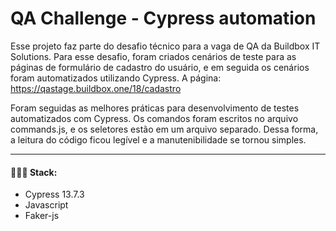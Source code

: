 # QA Challenge - Cypress automation

Esse projeto faz parte do desafio técnico para a vaga de QA da Buildbox IT Solutions.
Para esse desafio, foram criados cenários de teste para as páginas de formulário de cadastro do usuário, e em seguida os cenários foram automatizados utilizando Cypress.
A página: https://qastage.buildbox.one/18/cadastro

Foram seguidas as melhores práticas para desenvolvimento de testes automatizados com Cypress. Os comandos foram escritos no arquivo commands.js, e os seletores estão em um arquivo separado. 
Dessa forma, a leitura do código ficou legível e a manutenibilidade se tornou simples.

***
#### 👨🏻‍💻 Stack:
- Cypress 13.7.3
- Javascript
- Faker-js
